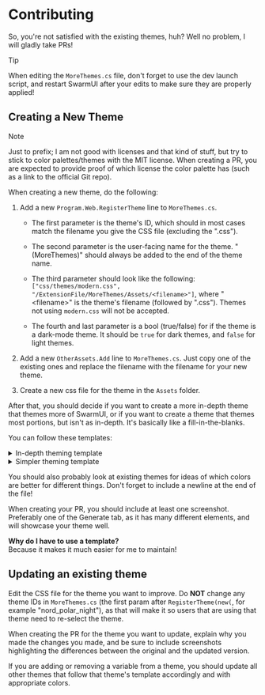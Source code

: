 # Contributing
So, you're not satisfied with the existing themes, huh? Well no problem, I will gladly take PRs!

> [!TIP]
> When editing the `MoreThemes.cs` file, don't forget to use the dev launch script, and restart SwarmUI after your edits to make sure they are properly applied!

## Creating a New Theme
> [!NOTE]
> Just to prefix; I am not good with licenses and that kind of stuff, but try to stick to color palettes/themes with the MIT license. When creating a PR, you are expected to provide proof of which license the color palette has (such as a link to the official Git repo).

When creating a new theme, do the following:
1. Add a new `Program.Web.RegisterTheme` line to `MoreThemes.cs`.  
    - The first parameter is the theme's ID, which should in most cases match the filename you give the CSS file (excluding the ".css").
    
    - The second parameter is the user-facing name for the theme. "(MoreThemes)" should always be added to the end of the theme name.

    - The third parameter should look like the following: `["css/themes/modern.css", "/ExtensionFile/MoreThemes/Assets/<filename>"]`, where "\<filename\>" is the theme's filename (followed by ".css"). Themes not using `modern.css` will not be accepted.

    - The fourth and last parameter is a bool (true/false) for if the theme is a dark-mode theme. It should be `true` for dark themes, and `false` for light themes.

2. Add a new `OtherAssets.Add` line to `MoreThemes.cs`. Just copy one of the existing ones and replace the filename with the filename for your new theme.

3. Create a new css file for the theme in the `Assets` folder.

After that, you should decide if you want to create a more in-depth theme that themes more of SwarmUI, or if you want to create a theme that themes most portions, but isn't as in-depth. It's basically like a fill-in-the-blanks.

You can follow these templates:

<details>
<summary>In-depth theming template</summary>

```
:root {
    --background:
    --background-soft:
    --background-gray:
    --background-panel:
    --background-panel-subtle:

    --background-danger:
    --background-gray-danger:

    --text:
    --text-soft:
    --text-strong:

    --button-text:
    --button-foreground-hover:
    --button-foreground-disabled:
    --button-background:
    --button-background-disabled:
    --button-primary-text-color:
    --button-border:
    --basic-button-bg-color-disabled:

    --danger-button-border:
    --danger-button-foreground-hover:
    --danger-button-foreground:
    --danger-button-background-hover:
    --danger-button-background:

    --emphasis:
    --emphasis-soft:
    --emphasis-text:

    --border-color:
    --light-border:

    --status-bar-text-color:
    --status-bar-warn-color-start-end:
    --status-bar-warn-color-middle:
    --status-bar-error-color-start-end:
    --status-bar-error-color-middle:
    --status-bar-soft-color:

    --backend-errored-border-color:
    --backend-disabled-border-color:
    --backend-running-border-color:
    --backend-idle-border-color:
    --backend-loading-border-color:
    --backend-waiting-border-color:

    --backend-errored:
    --backend-disabled:
    --backend-running:
    --backend-idle:
    --backend-loading:
    --backend-waiting:

    --range-track-background:
    --range-track-color:
    --range-thumb-color:
    --slider-toggle-background:
    --slider-toggle-thumb-color:
    --toggle-background:
    --toggle-thumb-active:
    --toggle-thumb-color:

    --model-img-border-color-hover:
    --model-block-menu-button-border-color-hover:
    --model-block-menu-button-color-hover:

    --popup-front:
    --notice-pop:
    --toast-header:
    --toast-body:

    --batch-0:
    --batch-1:

    --red:
    --green:
    --yellow:
    --white:
    --black:
    --star:
    --gray:
    --darkgray:

    --transparentdarkred:
    --scrollbar:
}
```

</details>

<details>
<summary>Simpler theming template</summary>

From [Modern Dark](https://github.com/mcmonkeyprojects/SwarmUI/blob/master/src/wwwroot/css/themes/modern_dark.css)

```
:root {
    --background-soft:
    --background-gray:
    --background-gray-danger:
    --shadow:
    --light-border:
    --popup-front:
    --button-foreground-disabled:
    --text-soft:
    --background:
    --text:
    --text-strong:
    --emphasis:
    --emphasis-soft:
    --button-text:
    --background-panel:
    --background-panel-subtle:
    --emphasis-text:
    --border-color:
    --button-background:
    --range-track-color:
    --range-thumb-color:
}
```

</details>

You should also probably look at existing themes for ideas of which colors are better for different things. Don't forget to include a newline at the end of the file!

When creating your PR, you should include at least one screenshot. Preferably one of the Generate tab, as it has many different elements, and will showcase your theme well.

**Why do I have to use a template?**  
Because it makes it much easier for me to maintain!

## Updating an existing theme
Edit the CSS file for the theme you want to improve. Do **NOT** change any theme IDs in `MoreThemes.cs` (the first param after `RegisterTheme(new(`, for example "nord_polar_night"), as that will make it so users that are using that theme need to re-select the theme.

When creating the PR for the theme you want to update, explain why you made the changes you made, and be sure to include screenshots highlighting the differences between the original and the updated version.

If you are adding or removing a variable from a theme, you should update all other themes that follow that theme's template accordingly and with appropriate colors. 

